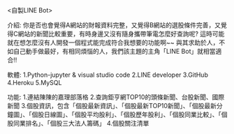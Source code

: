 <自製LINE Bot>

介紹:
你是否也會覺得A網站的財報資料完整，又覺得B網站的選股條件完善，又覺得C網站的新聞比較重要，有時身邊又沒有隨身攜帶筆電怎麼好查詢呢?
這時可能就在想怎麼沒有人開發一個程式能完成符合我想要的功能啊~~
與其求助於人，不如自己動手做最好，有相同煩惱的人，我們該主題的主角「LINE Bot」就相當適合!!

軟體:
1.Python-jupyter & visual studio code
2.LINE developer
3.GitHub
4.Heroku
5.MySQL

功能:
1.連結陳陳的嘉理部落格
2.查詢鉅亨網TOP10的頭條新聞、台股新聞、國際新聞
3.個股資訊，包含「個股最新資訊」、「個股最新TOP10新聞」、「個股最新分鐘圖」、「個股日線圖」、「個股平均股利」、「個股歷年股利」、「個股同業比較」、「個股同業排名」、「個股三大法人籌碼」
4.個股關注清單

